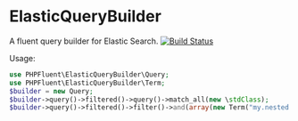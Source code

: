 ElasticQueryBuilder
=====

A fluent query builder for Elastic Search.
[![Build Status](https://api.travis-ci.org/PHPFluent/ElasticQueryBuilder.png)](https://travis-ci.org/PHPFluent/ElasticQueryBuilder)


Usage:
  ```php
  use PHPFluent\ElasticQueryBuilder\Query;
  use PHPFluent\ElasticQueryBuilder\Term;
  $builder = new Query;
  $builder->query()->filtered()->query()->match_all(new \stdClass);
  $builder->query()->filtered()->filter()->and(array(new Term("my.nested.label", "my_value"), new Term("my_label", "other_value")));
   ```